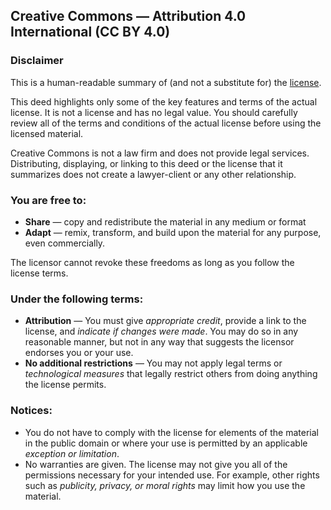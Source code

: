 
## Creative Commons — Attribution 4.0 International (CC BY 4.0)

### Disclaimer

This is a human-readable summary of (and not a substitute for) the
[license](https://creativecommons.org/licenses/by/4.0/legalcode).

This deed highlights only some of the key features and terms of the actual
license. It is not a license and has no legal value. You should carefully review
all of the terms and conditions of the actual license before using the licensed
material.

Creative Commons is not a law firm and does not provide legal services.
Distributing, displaying, or linking to this deed or the license that it
summarizes does not create a lawyer-client or any other relationship.


### You are free to:

- **Share** — copy and redistribute the material in any medium or format
- **Adapt** — remix, transform, and build upon the material for any purpose,
  even commercially.

The licensor cannot revoke these freedoms as long as you follow the license
terms.


### Under the following terms:

- **Attribution** — You must give *appropriate credit*, provide a link to the
  license, and *indicate if changes were made*. You may do so in any reasonable
  manner, but not in any way that suggests the licensor endorses you or your
  use.
- **No additional restrictions** — You may not apply legal terms or
  *technological measures* that legally restrict others from doing anything the
  license permits.


### Notices:

- You do not have to comply with the license for elements of the material in the
  public domain or where your use is permitted by an applicable
  *exception or limitation*.
- No warranties are given. The license may not give you all of the permissions
  necessary for your intended use. For example, other rights such as
  *publicity, privacy, or moral rights* may limit how you use the material.
